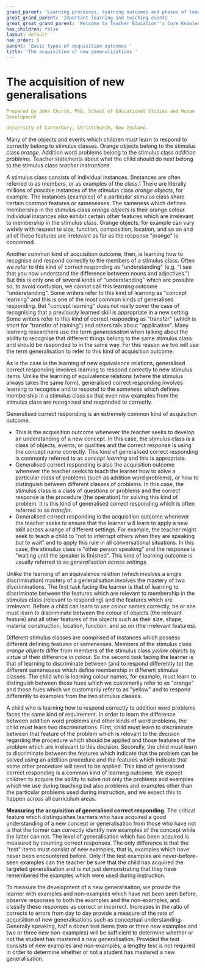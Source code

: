 ```yaml
---
grand_parent: 'Learning processes, learning outcomes and phases of learning '
great_grand_parent: 'Important learning and teaching events '
great_great_grand_parent: 'Welcome to Teacher Education''s Core Knowledge and Skills.'
has_children: false
layout: default
nav_order: 5
parent: 'Basic types of acquisition outcomes '
title: 'The acquisition of new generalisations '
---
```

# The acquisition of new generalisations


```yaml
Prepared by John Church, PhD, School of Educational Studies and Human
Development

University of Canterbury, Christchurch, New Zealand.
```


Many of the objects and events which children must learn to respond to
correctly belong to stimulus classes. Orange objects belong to the
stimulus class *orange*. Addition word problems belong to the stimulus
class *addition problems*. Teacher statements about what the child
should do next belong to the stimulus class *teacher instructions*.

A stimulus class consists of individual instances. (Instances are often
referred to as members, or as examples of the class.) There are
literally millions of possible instances of the stimulus class *orange
objects*, for example. The instances (examples) of a particular stimulus
class share certain common features or samenesses. The sameness which
defines membership in the stimulus class *orange objects* is their
orange colour. Individual instances also exhibit certain other features
which are irrelevant to membership in the stimulus class. Orange
objects, for example can vary widely with respect to size, function,
composition, location, and so on and all of these features are
irrelevant as far as the response "orange" is concerned.

Another common kind of acquisition outcome, then, is learning how to
recognise and respond correctly to the members of a stimulus class.
Often we refer to this kind of correct responding as "understanding"
(e.g. "I see that you now understand the difference between nouns and
adjectives.") But this is only one of several kinds of "understanding"
which are possible so, to avoid confusion, we cannot call this learning
outcome "understanding". Some writers refer to this kind of learning as
"concept learning" and this is one of the most common kinds of
generalised responding. But "concept learning" does not really cover the
case of recognising that a previously learned skill is appropriate in a
new setting. Some writers refer to this kind of correct responding as
"transfer" (which is short for "transfer of training") and others talk
about "application". Many learning researchers use the term
*generalisation* when talking about the ability to recognise that
different things belong to the same stimulus class and should be
responded to in the same way. For this reason we too will use the term
generalisation to refer to this kind of acquisition outcome.

As is the case in the learning of new equivalence relations, generalised
correct responding involves learning to respond correctly to new
stimulus items. Unlike the learning of equivalence relations (where the
stimulus always takes the same form), generalised correct responding
involves learning to recognise and to respond to the *sameness* which
defines membership in a stimulus class so that even new examples from
the stimulus class are recognised and responded to correctly.

Generalised correct responding is an extremely common kind of
acquisition outcome.

-   This is the acquisition outcome whenever the teacher seeks to
    develop an understanding of a new concept. In this case, the
    stimulus class is a class of objects, events, or qualities and the
    correct response is using the concept name correctly. This kind of
    generalised correct responding is commonly referred to as *concept
    learning* and this is appropriate.
-   Generalised correct responding is also the acquisition outcome
    whenever the teacher seeks to teach the learner how to solve a
    particular *class* of problems (such as addition word problems), or
    how to distinguish between different classes of problems. In this
    case, the stimulus class is a class of questions or problems and the
    correct response is the procedure (the operation) for solving this
    kind of problem. It is this kind of generalised correct responding
    which is often referred to as *transfer*.
-   Generalised correct responding is the acquisition outcome whenever
    the teacher seeks to ensure that the learner will learn to apply a
    new skill across a range of different settings. For example, the
    teacher might seek to teach a child to "not to interrupt others when
    they are speaking but to wait" and to apply this rule in all
    conversational situations. In this case, the stimulus class is
    "other person speaking" and the response is "waiting until the
    speaker is finished". This kind of learning outcome is usually
    referred to as *generalisation across settings*.

Unlike the learning of an equivalence relation (which involves a single
discrimination) mastery of a generalisation involves the mastery of two
discriminations. The first task facing the learner is that of learning
to discriminate between the features which are relevant to membership in
the stimulus class (relevant to responding) and the features which are
irrelevant. Before a child can learn to use colour names correctly, he
or she must learn to discriminate between the colour of objects (the
relevant feature) and all other features of the objects such as their
size, shape, material construction, location, function, and so on (the
irrelevant features).

Different stimulus classes are comprised of instances which possess
different defining features or samenesses. Members of the stimulus class
*orange objects* differ from members of the stimulus class *yellow
objects* by virtue of their difference in colour. So the second task
facing the learner is that of learning to discriminate between (and to
respond differently to) the different samenesses which define membership
in different stimulus classes. The child who is learning colour names,
for example, must learn to distinguish between those hues which we
customarily refer to as "orange" and those hues which we customarily
refer to as "yellow" and to respond differently to examples from the two
stimulus classes.

A child who is learning how to respond correctly to addition word
problems faces the same kind of requirement. In order to learn the
difference between addition word problems and other kinds of word
problems, the child must learn two discriminations. First, child must
learn to discriminate between that feature of the problem which is
relevant to the decision regarding the procedure which should be applied
and those features of the problem which are irrelevant to this decision.
Secondly, the child must learn to discriminate between the features
which indicate that the problem can be solved using an addition
procedure and the features which indicate that some other procedure will
need to be applied. This kind of generalised correct responding is a
common kind of learning outcome. We expect children to acquire the
ability to solve not only the problems and examples which we use during
teaching but also problems and examples other than the particular
problems used during instruction, and we expect this to happen across
all curriculum areas.

**Measuring the acquisition of generalised correct responding.** The
critical feature which distinguishes learners who have acquired a good
understanding of a new concept or generalisation from those who have not
is that the former can correctly identify new examples of the concept
while the latter can not. The level of generalisation which has been
acquired is measured by counting correct responses. The only difference
is that the "test" items must consist of new examples, that is, examples
which have never been encountered before. Only if the test examples are
never-before-seen examples can the teacher be sure that the child has
acquired the targeted generalisation and is not just demonstrating that
they have remembered the examples which were used during instruction.

To measure the development of a new generalisation, we provide the
learner with examples and non-examples which have not been seen before,
observe responses to both the examples and the non-examples, and
classify these responses as correct or incorrect. Increases in the ratio
of corrects to errors from day to day provide a measure of the rate of
acquisition of new generalisations such as conceptual understanding.
Generally speaking, half a dozen test items (two or three new examples
and two or three new non-examples) will be sufficient to determine
whether or not the student has mastered a new generalisation. Provided
the test consists of new examples and non-examples, a lengthy test is
not required in order to determine whether or not a student has mastered
a new generalisation.
